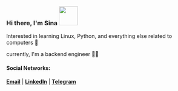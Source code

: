 

### Hi there, I'm Sina <img src="https://slackmojis.com/emojis/10747-link/download" width=50>
Interested in learning Linux, Python, and everything else related to computers 🍾

currently, I'm a backend engineer 🦕🤝


#### Social Networks:
[__Email__](mailto:sinalotfi531@gmail.com) |  [__LinkedIn__](https://www.linkedin.com/in/sina-lotfi-51b275224/) |  [__Telegram__](https://t.me/Msina_Lotfi)
